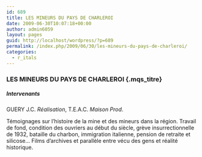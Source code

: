 ```yaml
---
id: 689
title: LES MINEURS DU PAYS DE CHARLEROI
date: 2009-06-30T10:07:18+00:00
author: admin6059
layout: pages
guid: http://localhost/wordpress/?p=689
permalink: /index.php/2009/06/30/les-mineurs-du-pays-de-charleroi/
categories:
  - r_itals
---
```

### LES MINEURS DU PAYS DE CHARLEROI {.mqs_titre}

<p class="mqs_techniques">
  <div id="div_disp">
  </div>
  
  <h5 class="mqs_per_head">
    Intervenants
  </h5>
  
  <p class="mqs_per">
    GUERY J.C. <em>Réalisation</em>, T.E.A.C. <em>Maison Prod</em>.
  </p>
  
  <p class="mqs_not">
    Témoignages sur l&#8217;histoire de la mine et des mineurs dans la région. Travail de fond, condition des ouvriers au début du siècle, grève insurrectionnelle de 1932, bataille du charbon, immigration italienne, pension de retraite et silicose&#8230; Films d&#8217;archives et parallèle entre vécu des gens et réalité historique.
  </p>